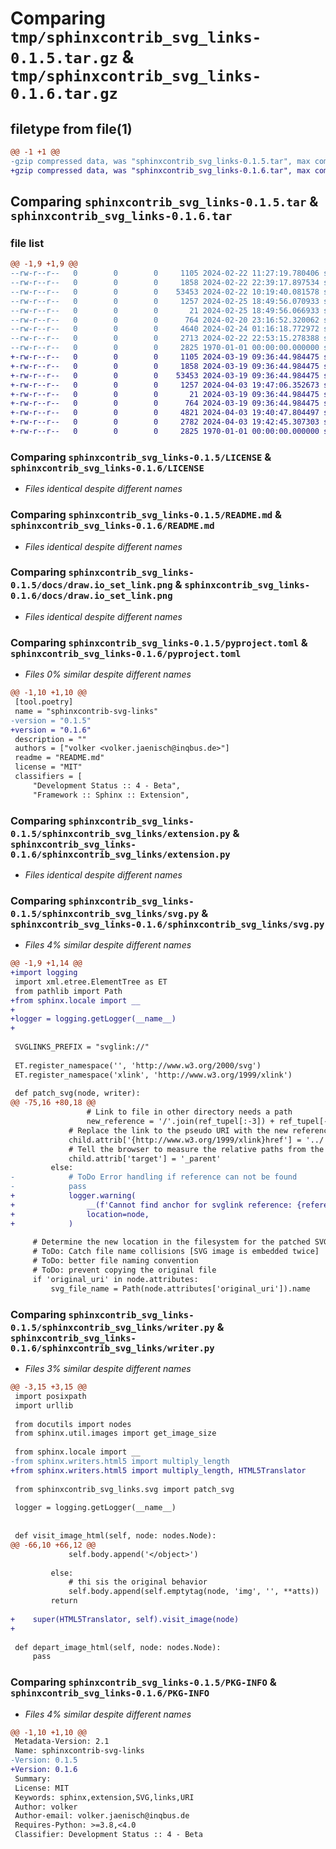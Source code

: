 # Comparing `tmp/sphinxcontrib_svg_links-0.1.5.tar.gz` & `tmp/sphinxcontrib_svg_links-0.1.6.tar.gz`

## filetype from file(1)

```diff
@@ -1 +1 @@
-gzip compressed data, was "sphinxcontrib_svg_links-0.1.5.tar", max compression
+gzip compressed data, was "sphinxcontrib_svg_links-0.1.6.tar", max compression
```

## Comparing `sphinxcontrib_svg_links-0.1.5.tar` & `sphinxcontrib_svg_links-0.1.6.tar`

### file list

```diff
@@ -1,9 +1,9 @@
--rw-r--r--   0        0        0     1105 2024-02-22 11:27:19.780406 sphinxcontrib_svg_links-0.1.5/LICENSE
--rw-r--r--   0        0        0     1858 2024-02-22 22:39:17.897534 sphinxcontrib_svg_links-0.1.5/README.md
--rw-r--r--   0        0        0    53453 2024-02-22 10:19:40.081578 sphinxcontrib_svg_links-0.1.5/docs/draw.io_set_link.png
--rw-r--r--   0        0        0     1257 2024-02-25 18:49:56.070933 sphinxcontrib_svg_links-0.1.5/pyproject.toml
--rw-r--r--   0        0        0       21 2024-02-25 18:49:56.066933 sphinxcontrib_svg_links-0.1.5/sphinxcontrib_svg_links/__init__.py
--rw-r--r--   0        0        0      764 2024-02-20 23:16:52.320062 sphinxcontrib_svg_links-0.1.5/sphinxcontrib_svg_links/extension.py
--rw-r--r--   0        0        0     4640 2024-02-24 01:16:18.772972 sphinxcontrib_svg_links-0.1.5/sphinxcontrib_svg_links/svg.py
--rw-r--r--   0        0        0     2713 2024-02-22 22:53:15.278388 sphinxcontrib_svg_links-0.1.5/sphinxcontrib_svg_links/writer.py
--rw-r--r--   0        0        0     2825 1970-01-01 00:00:00.000000 sphinxcontrib_svg_links-0.1.5/PKG-INFO
+-rw-r--r--   0        0        0     1105 2024-03-19 09:36:44.984475 sphinxcontrib_svg_links-0.1.6/LICENSE
+-rw-r--r--   0        0        0     1858 2024-03-19 09:36:44.984475 sphinxcontrib_svg_links-0.1.6/README.md
+-rw-r--r--   0        0        0    53453 2024-03-19 09:36:44.984475 sphinxcontrib_svg_links-0.1.6/docs/draw.io_set_link.png
+-rw-r--r--   0        0        0     1257 2024-04-03 19:47:06.352673 sphinxcontrib_svg_links-0.1.6/pyproject.toml
+-rw-r--r--   0        0        0       21 2024-03-19 09:36:44.984475 sphinxcontrib_svg_links-0.1.6/sphinxcontrib_svg_links/__init__.py
+-rw-r--r--   0        0        0      764 2024-03-19 09:36:44.984475 sphinxcontrib_svg_links-0.1.6/sphinxcontrib_svg_links/extension.py
+-rw-r--r--   0        0        0     4821 2024-04-03 19:40:47.804497 sphinxcontrib_svg_links-0.1.6/sphinxcontrib_svg_links/svg.py
+-rw-r--r--   0        0        0     2782 2024-04-03 19:42:45.307303 sphinxcontrib_svg_links-0.1.6/sphinxcontrib_svg_links/writer.py
+-rw-r--r--   0        0        0     2825 1970-01-01 00:00:00.000000 sphinxcontrib_svg_links-0.1.6/PKG-INFO
```

### Comparing `sphinxcontrib_svg_links-0.1.5/LICENSE` & `sphinxcontrib_svg_links-0.1.6/LICENSE`

 * *Files identical despite different names*

### Comparing `sphinxcontrib_svg_links-0.1.5/README.md` & `sphinxcontrib_svg_links-0.1.6/README.md`

 * *Files identical despite different names*

### Comparing `sphinxcontrib_svg_links-0.1.5/docs/draw.io_set_link.png` & `sphinxcontrib_svg_links-0.1.6/docs/draw.io_set_link.png`

 * *Files identical despite different names*

### Comparing `sphinxcontrib_svg_links-0.1.5/pyproject.toml` & `sphinxcontrib_svg_links-0.1.6/pyproject.toml`

 * *Files 0% similar despite different names*

```diff
@@ -1,10 +1,10 @@
 [tool.poetry]
 name = "sphinxcontrib-svg-links"
-version = "0.1.5"
+version = "0.1.6"
 description = ""
 authors = ["volker <volker.jaenisch@inqbus.de>"]
 readme = "README.md"
 license = "MIT"
 classifiers = [
     "Development Status :: 4 - Beta",
     "Framework :: Sphinx :: Extension",
```

### Comparing `sphinxcontrib_svg_links-0.1.5/sphinxcontrib_svg_links/extension.py` & `sphinxcontrib_svg_links-0.1.6/sphinxcontrib_svg_links/extension.py`

 * *Files identical despite different names*

### Comparing `sphinxcontrib_svg_links-0.1.5/sphinxcontrib_svg_links/svg.py` & `sphinxcontrib_svg_links-0.1.6/sphinxcontrib_svg_links/svg.py`

 * *Files 4% similar despite different names*

```diff
@@ -1,9 +1,14 @@
+import logging
 import xml.etree.ElementTree as ET
 from pathlib import Path
+from sphinx.locale import __
+
+logger = logging.getLogger(__name__)
+
 
 SVGLINKS_PREFIX = "svglink://"
 
 ET.register_namespace('', 'http://www.w3.org/2000/svg')
 ET.register_namespace('xlink', 'http://www.w3.org/1999/xlink')
 
 def patch_svg(node, writer):
@@ -75,16 +80,18 @@
                 # Link to file in other directory needs a path
                 new_reference = '/'.join(ref_tupel[:-3]) + ref_tupel[-3] + '.html' + '#' + ref_tupel[-2]
             # Replace the link to the pseudo URI with the new reference
             child.attrib['{http://www.w3.org/1999/xlink}href'] = '../' + new_reference
             # Tell the browser to measure the relative paths from the parent of the embedded SVG object.
             child.attrib['target'] = '_parent'
         else:
-            # ToDo Error handling if reference can not be found
-            pass
+            logger.warning(
+                __(f'Cannot find anchor for svglink reference: {reference}. Please check your anchors!'),
+                location=node,
+            )
 
     # Determine the new location in the filesystem for the patched SVG file in the "build" dir.
     # ToDo: Catch file name collisions [SVG image is embedded twice]
     # ToDo: better file naming convention
     # ToDo: prevent copying the original file
     if 'original_uri' in node.attributes:
         svg_file_name = Path(node.attributes['original_uri']).name
```

### Comparing `sphinxcontrib_svg_links-0.1.5/sphinxcontrib_svg_links/writer.py` & `sphinxcontrib_svg_links-0.1.6/sphinxcontrib_svg_links/writer.py`

 * *Files 3% similar despite different names*

```diff
@@ -3,15 +3,15 @@
 import posixpath
 import urllib
 
 from docutils import nodes
 from sphinx.util.images import get_image_size
 
 from sphinx.locale import __
-from sphinx.writers.html5 import multiply_length
+from sphinx.writers.html5 import multiply_length, HTML5Translator
 
 from sphinxcontrib_svg_links.svg import patch_svg
 
 logger = logging.getLogger(__name__)
 
 
 def visit_image_html(self, node: nodes.Node):
@@ -66,10 +66,12 @@
             self.body.append('</object>')
 
         else:
             # thi sis the original behavior
             self.body.append(self.emptytag(node, 'img', '', **atts))
         return
 
+    super(HTML5Translator, self).visit_image(node)
+
 
 def depart_image_html(self, node: nodes.Node):
     pass
```

### Comparing `sphinxcontrib_svg_links-0.1.5/PKG-INFO` & `sphinxcontrib_svg_links-0.1.6/PKG-INFO`

 * *Files 4% similar despite different names*

```diff
@@ -1,10 +1,10 @@
 Metadata-Version: 2.1
 Name: sphinxcontrib-svg-links
-Version: 0.1.5
+Version: 0.1.6
 Summary: 
 License: MIT
 Keywords: sphinx,extension,SVG,links,URI
 Author: volker
 Author-email: volker.jaenisch@inqbus.de
 Requires-Python: >=3.8,<4.0
 Classifier: Development Status :: 4 - Beta
```


